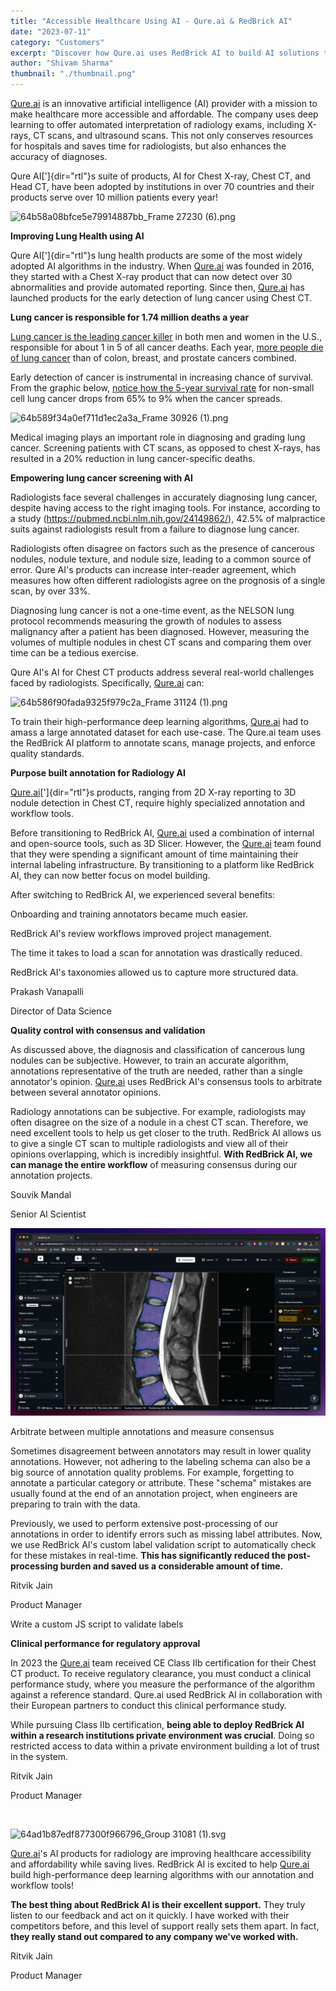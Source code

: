 ```yaml
---
title: "Accessible Healthcare Using AI - Qure.ai & RedBrick AI"
date: "2023-07-11"
category: "Customers"
excerpt: "Discover how Qure.ai uses RedBrick AI to build AI solutions that make healthcare more accessible and affordable. Learn how their team leverages our platform to develop CE-certified products for automated interpretation of radiology exams, serving over 10 million patients annually across 70 countries."
author: "Shivam Sharma"
thumbnail: "./thumbnail.png"
---
```


[Qure.ai](http://qure.ai/) is an innovative artificial intelligence (AI)
provider with a mission to make healthcare more accessible and
affordable. The company uses deep learning to offer automated
interpretation of radiology exams, including X-rays, CT scans, and
ultrasound scans. This not only conserves resources for hospitals and
saves time for radiologists, but also enhances the accuracy of
diagnoses.

Qure AI[']{dir="rtl"}s suite of products, AI for Chest X-ray, Chest CT,
and Head CT, have been adopted by institutions in over 70 countries and
their products serve over 10 million patients every year!

![64b58a08bfce5e79914887bb_Frame 27230
(6).png](./image1.png)

**Improving Lung Health using AI**

Qure AI[']{dir="rtl"}s lung health products are some of the most widely
adopted AI algorithms in the industry. When [Qure.ai](http://qure.ai/)
was founded in 2016, they started with a Chest X-ray product that can
now detect over 30 abnormalities and provide automated reporting. Since
then, [Qure.ai](http://qure.ai/) has launched products for the early
detection of lung cancer using Chest CT.

**Lung cancer is responsible for 1.74 million deaths a year**

[Lung cancer is the leading cancer
killer](https://www.lung.org/lung-health-diseases/lung-disease-lookup/lung-cancer/resource-library/lung-cancer-fact-sheet)
in both men and women in the U.S., responsible for about 1 in 5 of all
cancer deaths. Each year, [more people die of lung
cancer](https://www.chestnet.org/newsroom/chest-news/2020/07/world-lung-cancer-day-2020-fact-sheet)
than of colon, breast, and prostate cancers combined.

Early detection of cancer is instrumental in increasing chance of
survival. From the graphic below, [notice how the 5-year survival
rate](https://www.cancer.org/cancer/types/lung-cancer/detection-diagnosis-staging/survival-rates.html)
for non-small cell lung cancer drops from 65% to 9% when the cancer
spreads.

![64b589f34a0ef711d1ec2a3a_Frame 30926
(1).png](./image2.png)

Medical imaging plays an important role in diagnosing and grading lung
cancer. Screening patients with CT scans, as opposed to chest X-rays,
has resulted in a 20% reduction in lung cancer-specific deaths.

**Empowering lung cancer screening with AI**

Radiologists face several challenges in accurately diagnosing lung
cancer, despite having access to the right imaging tools. For instance,
according to a study (<https://pubmed.ncbi.nlm.nih.gov/24149862/>),
42.5% of malpractice suits against radiologists result from a failure to
diagnose lung cancer.

Radiologists often disagree on factors such as the presence of cancerous
nodules, nodule texture, and nodule size, leading to a common source of
error. Qure AI\'s products can increase inter-reader agreement, which
measures how often different radiologists agree on the prognosis of a
single scan, by over 33%.

Diagnosing lung cancer is not a one-time event, as the NELSON lung
protocol recommends measuring the growth of nodules to assess malignancy
after a patient has been diagnosed. However, measuring the volumes of
multiple nodules in chest CT scans and comparing them over time can be a
tedious exercise.

Qure AI\'s AI for Chest CT products address several real-world
challenges faced by radiologists. Specifically,
[Qure.ai](http://qure.ai/) can:

![64b586f90fada9325f979c2a_Frame 31124
(1).png](./image3.png)

To train their high-performance deep learning algorithms,
[Qure.ai](http://qure.ai/) had to amass a large annotated dataset for
each use-case. The Qure.ai team uses the RedBrick AI platform to
annotate scans, manage projects, and enforce quality standards.

**Purpose built annotation for Radiology AI**

[Qure.ai](http://qure.ai/)[']{dir="rtl"}s products, ranging from 2D
X-ray reporting to 3D nodule detection in Chest CT, require highly
specialized annotation and workflow tools.

Before transitioning to RedBrick AI, [Qure.ai](http://qure.ai/) used a
combination of internal and open-source tools, such as 3D Slicer.
However, the [Qure.ai](http://qure.ai/) team found that they were
spending a significant amount of time maintaining their internal
labeling infrastructure. By transitioning to a platform like RedBrick
AI, they can now better focus on model building.

After switching to RedBrick AI, we experienced several benefits:

Onboarding and training annotators became much easier.

RedBrick AI\'s review workflows improved project management.

The time it takes to load a scan for annotation was drastically reduced.

RedBrick AI\'s taxonomies allowed us to capture more structured data.

Prakash Vanapalli

Director of Data Science

**Quality control with consensus and validation**

As discussed above, the diagnosis and classification of cancerous lung
nodules can be subjective. However, to train an accurate algorithm,
annotations representative of the truth are needed, rather than a single
annotator\'s opinion. [Qure.ai](http://qure.ai/) uses RedBrick AI\'s
consensus tools to arbitrate between several annotator opinions.

Radiology annotations can be subjective. For example, radiologists may
often disagree on the size of a nodule in a chest CT scan. Therefore, we
need excellent tools to help us get closer to the truth. RedBrick AI
allows us to give a single CT scan to multiple radiologists and view all
of their opinions overlapping, which is incredibly insightful. **With
RedBrick AI, we can manage the entire workflow** of measuring consensus
during our annotation projects.

Souvik Mandal

Senior AI Scientist

![Attachment.png](./consensus.gif)

Arbitrate between multiple annotations and measure consensus

Sometimes disagreement between annotators may result in lower quality
annotations. However, not adhering to the labeling schema can also be a
big source of annotation quality problems. For example, forgetting to
annotate a particular category or attribute. These \"schema\" mistakes
are usually found at the end of an annotation project, when engineers
are preparing to train with the data.

Previously, we used to perform extensive post-processing of our
annotations in order to identify errors such as missing label
attributes. Now, we use RedBrick AI\'s custom label validation script to
automatically check for these mistakes in real-time. **This has
significantly reduced the post-processing burden and saved us a
considerable amount of time.**

Ritvik Jain

Product Manager

Write a custom JS script to validate labels

**Clinical performance for regulatory approval**

In 2023 the [Qure.ai](http://qure.ai/) team received CE Class IIb
certification for their Chest CT product. To receive regulatory
clearance, you must conduct a clinical performance study, where you
measure the performance of the algorithm against a reference standard.
Qure.ai used RedBrick AI in collaboration with their European partners
to conduct this clinical performance study.

While pursuing Class IIb certification, **being able to deploy RedBrick
AI within a research institutions private environment was crucial**.
Doing so restricted access to data within a private environment building
a lot of trust in the system.

Ritvik Jain

Product Manager

‍

![64ad1b87edf877300f966796_Group 31081
(1).svg](./image5.png)

[Qure.ai](http://qure.ai/)\'s AI products for radiology are improving
healthcare accessibility and affordability while saving lives. RedBrick
AI is excited to help [Qure.ai](http://qure.ai/) build high-performance
deep learning algorithms with our annotation and workflow tools!

**The best thing about RedBrick AI is their excellent support.** They
truly listen to our feedback and act on it quickly. I have worked with
their competitors before, and this level of support really sets them
apart. In fact, **they really stand out compared to any company we\'ve
worked with.**

Ritvik Jain

Product Manager
